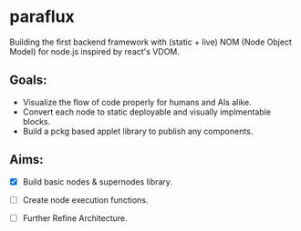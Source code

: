 # paraflux
Building the first backend framework with (static + live) NOM (Node Object Model) for node.js inspired by react's VDOM.

## Goals: 
- Visualize the flow of code properly for humans and AIs alike.
- Convert each node to static deployable and visually implmentable blocks.
- Build a pckg based applet library to publish any components.

## Aims:
- [x] Build basic nodes & supernodes library.
- [ ] Create node execution functions.
- [ ] Further Refine Architecture.


